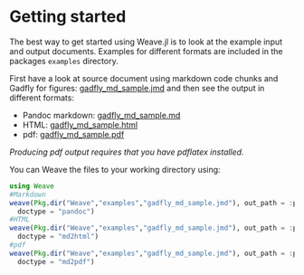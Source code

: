 
# Getting started

The best way to get started using Weave.jl is to look at the example input and
output documents. Examples for different formats are included in the packages `examples` directory.

First have a look at source document using markdown code chunks and Gadfly for
figures: [gadfly_md_sample.jmd](examples/gadfly_md_sample.jmd) and then see the
output in different formats:

  - Pandoc markdown: [gadfly_md_sample.md](examples/gadfly_md_sample.txt)
  - HTML: [gadfly_md_sample.html](examples/gadfly_md_sample.html)
  - pdf: [gadfly_md_sample.pdf](examples/gadfly_md_sample.pdf)

*Producing pdf output requires that you have pdflatex installed.*

You can Weave the files to your working directory using:

```julia
using Weave
#Markdown
weave(Pkg.dir("Weave","examples","gadfly_md_sample.jmd"), out_path = :pwd,
  doctype = "pandoc")
#HTML
weave(Pkg.dir("Weave","examples","gadfly_md_sample.jmd"), out_path = :pwd,
  doctype = "md2html")
#pdf
weave(Pkg.dir("Weave","examples","gadfly_md_sample.jmd"), out_path = :pwd,
  doctype = "md2pdf")
```
